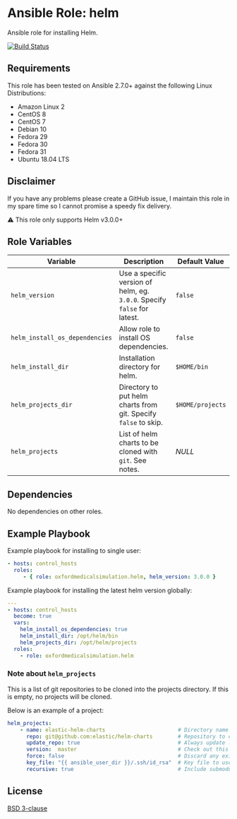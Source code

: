 # Ansible Role: helm

Ansible role for installing Helm.

[![Build Status](https://www.travis-ci.org/PyratLabs/ansible-role-helm.svg?branch=master)](https://www.travis-ci.org/PyratLabs/ansible-role-helm)

## Requirements

This role has been tested on Ansible 2.7.0+ against the following Linux Distributions:

  - Amazon Linux 2
  - CentOS 8
  - CentOS 7
  - Debian 10
  - Fedora 29
  - Fedora 30
  - Fedora 31
  - Ubuntu 18.04 LTS

## Disclaimer

If you have any problems please create a GitHub issue, I maintain this role in
my spare time so I cannot promise a speedy fix delivery.

:warning: This role only supports Helm v3.0.0+

## Role Variables


| Variable                       | Description                                                              | Default Value    |
|--------------------------------|--------------------------------------------------------------------------|------------------|
| `helm_version`                 | Use a specific version of helm, eg. `3.0.0`. Specify `false` for latest. | `false`          |
| `helm_install_os_dependencies` | Allow role to install OS dependencies.                                   | `false`          |
| `helm_install_dir`             | Installation directory for helm.                                         | `$HOME/bin`      |
| `helm_projects_dir`            | Directory to put helm charts from git. Specify `false` to skip.          | `$HOME/projects` |
| `helm_projects`                | List of helm charts to be cloned with `git`. See notes.                  | _NULL_           |

## Dependencies

No dependencies on other roles.

## Example Playbook

Example playbook for installing to single user:

```yaml
- hosts: control_hosts
  roles:
     - { role: oxfordmedicalsimulation.helm, helm_version: 3.0.0 }
```

Example playbook for installing the latest helm version globally:

```yaml
---
- hosts: control_hosts
  become: true
  vars:
    helm_install_os_dependencies: true
    helm_install_dir: /opt/helm/bin
    helm_projects_dir: /opt/helm/projects
  roles:
    - role: oxfordmedicalsimulation.helm
```

### Note about `helm_projects`

This is a list of git repositories to be cloned into the projects directory.
If this is empty, no projects will be cloned.

Below is an example of a project:

```yaml
helm_projects:
    - name: elastic-helm-charts                       # Directory name to clone into
      repo: git@github.com:elastic/helm-charts        # Repository to clone
      update_repo: true                               # Always update local copy of repo
      version:  master                                # Check out this version of the repo
      force: false                                    # Discard any existing working copy of the repo
      key_file: "{{ ansible_user_dir }}/.ssh/id_rsa"  # Key file to use to clone the repo
      recursive: true                                 # Include submodules in clone
```

## License

[BSD 3-clause](LICENSE.txt)
